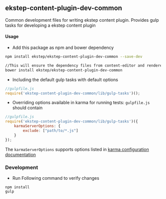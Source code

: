 ## ekstep-content-plugin-dev-common

Common development files for writing ekstep content plugin. Provides gulp tasks for developing a ekstep content plugin

#### Usage

* Add this package as npm and bower dependency

```sh
npm install ekstep/ekstep-content-plugin-dev-common --save-dev

//This will ensure the dependency files from content-editor and renderer are installed into `bower_components` folder on `bower install`. These files are included in karma configuration for running tests for the plugin
bower install ekstep/ekstep-content-plugin-dev-common
```

* Including the default gulp tasks with default options


```js
//gulpfile.js
require('ekstep-content-plugin-dev-common/lib/gulp-tasks')();
```

* Overriding options available in karma for running tests: `gulpfile.js` should contain

```js
//gulpfile.js
require('ekstep-content-plugin-dev-common/lib/gulp-tasks')({
    karmaServerOptions: {
        exclude: ["path/to/*.js"]
    }
});
```

The `karmaServerOptions` supports options listed in [karma configuration documentation](http://karma-runner.github.io/1.0/config/configuration-file.html)


### Development

* Run Following command to verify changes

```
npm install
gulp
```